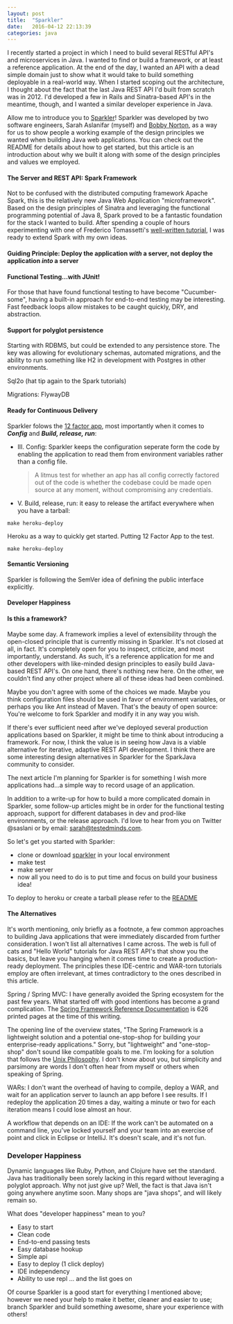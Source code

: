 ```yaml
---
layout: post
title:  "Sparkler"
date:   2016-04-12 22:13:39
categories: java
---
```


I recently started a project in which I need to build several RESTful API's and microservices in Java. I wanted to find or build a framework, or at least a reference application. At the end of the day, I wanted an API with a dead simple domain just to show what it would take to build something deployable in a real-world way. When I started scoping out the architecture, I thought about the fact that the last Java REST API I'd built from scratch was in 2012. I'd developed a few in Rails and Sinatra-based API's in the meantime, though, and I wanted a similar developer experience in Java.

Allow me to introduce you to [Sparkler](https://github.com/saslani/sparkler)! Sparkler was developed by two software engineers, Sarah Aslanifar (myself) and [Bobby Norton](http://bobbynorton.com/), as a way for us to show people a working example of the design principles we wanted when building Java web applications. You can check out the README for details about how to get started, but this article is an introduction about why we built it along with some of the design principles and values we employed.


#### The Server and REST API: Spark Framework
Not to be confused with the distributed computing framework Apache Spark, this is the relatively new Java Web Application "microframework". Based on the design principles of Sinatra and leveraging the functional programming potential of Java 8, Spark proved to be a fantastic foundation for the stack I wanted to build. After spending a couple of hours experimenting with one of Frederico Tomassetti's [well-written tutorial](https://sparktutorials.github.io/2015/04/03/spark-lombok-jackson-reduce-boilerplate.html), I was ready to extend Spark with my own ideas.

#### Guiding Principle: Deploy the application *with* a server, not deploy the application *into* a server

#### Functional Testing...with JUnit!
For those that have found functional testing to have become "Cucumber-some", having a built-in approach for end-to-end testing may be interesting. Fast feedback loops allow mistakes to be caught quickly, DRY, and abstraction.

#### Support for polyglot persistence
Starting with RDBMS, but could be extended to any persistence store. The key was allowing for evolutionary schemas, automated migrations, and the ability to run something like H2 in development with Postgres in other environments.

Sql2o (hat tip again to the Spark tutorials)

Migrations: FlywayDB

#### Ready for Continuous Delivery

Sparkler folows the [12 factor app](http://12factor.net/), most importantly when it comes to **_Config_** and **_Build, release, run_**:

* III. Config: Sparkler keeps the configuration seperate form the code by enabling the application to read them from environment variables rather than a config file.

	> A litmus test for whether an app has all config correctly factored out of the code is whether the codebase could be made open source at any moment, without compromising any credentials.

* V. Build, release, run: it easy to release the artifact everywhere when you have a tarball:

```
make heroku-deploy
```

Heroku as a way to quickly get started. Putting 12 Factor App to the test.

```
make heroku-deploy
```

#### Semantic Versioning
Sparkler is following the SemVer idea of defining the public interface explicitly.

#### Developer Happiness

#### Is this a framework?
Maybe some day. A framework implies a level of extensibility through the open-closed principle that is currently missing in Sparkler. It's not closed at all, in fact. It's completely open for you to inspect, criticize, and most importantly, understand. As such, it's a reference application for me and other developers with like-minded design principles to easily build Java-based REST API's. On one hand, there's nothing new here. On the other, we couldn't find any other project where all of these ideas had been combined.

Maybe you don't agree with some of the choices we made. Maybe you think configuration files should be used in favor of environment variables, or perhaps you like Ant instead of Maven. That's the beauty of open source: You're welcome to fork Sparkler and modify it in any way you wish.

If there's ever sufficient need after we've deployed several production applications based on Sparkler, it might be time to think about introducing a framework. For now, I think the value is in seeing how Java is a viable alternative for iterative, adaptive REST API development. I think there are some interesting design alternatives in Sparkler for the SparkJava community to consider.

The next article I'm planning for Sparkler is for something I wish more applications had...a simple way to record usage of an application.

In addition to a write-up for how to build a more complicated domain in Sparkler, some follow-up articles might be in order for the functional testing approach, support for different databases in dev and prod-like environments, or the release approach. I'd love to hear from you on Twitter @saslani or by email: sarah@testedminds.com.

So let's get you started with Sparkler:

* clone or download [sparkler](https://github.com/saslani/sparkler) in your local environment
* make test
* make server
* now all you need to do is to put time and focus on build your business idea!

To deploy to heroku or create a tarball please refer to the [README](https://github.com/saslani/sparkler/blob/master/README.md)

#### The Alternatives
It's worth mentioning, only briefly as a footnote, a few common approaches to building Java applications that were immediately discarded from further consideration. I won't list all alternatives I came across. The web is full of cats and "Hello World" tutorials for Java REST API's that show you the basics, but leave you hanging when it comes time to create a production-ready deployment. The principles these IDE-centric and WAR-torn tutorials employ are often irrelevant, at times contradictory to the ones described in this article.

Spring / Spring MVC: I have generally avoided the Spring ecosystem for the past few years. What started off with good intentions has become a grand complication. The [Spring Framework Reference Documentation](http://docs.spring.io/autorepo/docs/spring/3.2.x/spring-framework-reference/htmlsingle/) is 626 printed pages at the time of this writing.

The opening line of the overview states, "The Spring Framework is a lightweight solution and a potential one-stop-shop for building your enterprise-ready applications." Sorry, but "lightweight" and "one-stop-shop" don't sound like compatible goals to me. I'm looking for a solution that follows the [Unix Philosophy](http://www.catb.org/esr/writings/taoup/html/ch01s06.html). I don't know about you, but simplicity and parsimony are words I don't often hear from myself or others when speaking of Spring.

WARs: I don't want the overhead of having to compile, deploy a WAR, and wait for an application server to launch an app before I see results. If I redeploy the application 20 times a day, waiting a minute or two for each iteration means I could lose almost an hour.

A workflow that depends on an IDE: If the work can't be automated on a command line, you've locked yourself and your team into an exercise of point and click in Eclipse or IntelliJ. It's doesn't scale, and it's not fun.

### Developer Happiness
Dynamic languages like Ruby, Python, and Clojure have set the standard. Java has traditionally been sorely lacking in this regard without leveraging a polyglot approach. Why not just give up? Well, the fact is that Java isn't going anywhere anytime soon. Many shops are "java shops", and will likely remain so.

What does "developer happiness" mean to you?
- Easy to start
- Clean code
- End-to-end passing tests
- Easy database hookup
- Simple api
- Easy to deploy (1 click deploy)
- IDE independency
- Ability to use repl
... and the list goes on

Of course Sparkler is a good start for everything I mentioned above; however we need your help to make it better, cleaner and easier to use; branch Sparkler and build something awesome, share your experience with others!
